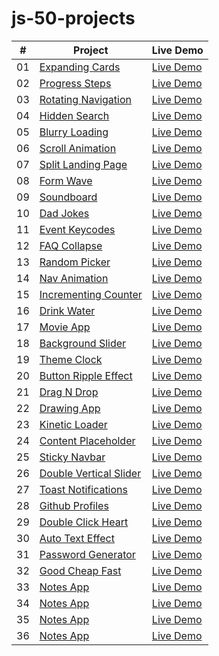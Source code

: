 # js-50-projects
|  #  | Project                                                                                                                     | Live Demo                                                                         |
| :-: | --------------------------------------------------------------------------------------------------------------------------- | --------------------------------------------------------------------------------- |
| 01  | [Expanding Cards](https://github.com/Truhcaz/js-50-projects/tree/main/1-expanding-cards)                             | [Live Demo](https://truhcaz.github.io/js-50-projects/1-expanding-cards)               |
| 02  | [Progress Steps](https://github.com/Truhcaz/js-50-projects/tree/main/2-progress-steps)                             | [Live Demo](https://truhcaz.github.io/js-50-projects/2-progress-steps)               |
| 03  | [Rotating Navigation](https://github.com/Truhcaz/js-50-projects/tree/main/3-rotating-navigation)                             | [Live Demo](https://truhcaz.github.io/js-50-projects/3-rotating-navigation)               |
| 04  | [Hidden Search](https://github.com/Truhcaz/js-50-projects/tree/main/4-hidden-search)                             | [Live Demo](https://truhcaz.github.io/js-50-projects/4-hidden-search)               |
| 05  | [Blurry Loading](https://github.com/Truhcaz/js-50-projects/tree/main/5-blurry-loading)                             | [Live Demo](https://truhcaz.github.io/js-50-projects/5-blurry-loading)               |
| 06  | [Scroll Animation](https://github.com/Truhcaz/js-50-projects/tree/main/6-scroll-animation)                             | [Live Demo](https://truhcaz.github.io/js-50-projects/6-scroll-animation)               |
| 07  | [Split Landing Page](https://github.com/Truhcaz/js-50-projects/tree/main/7-split-landing-page)                             | [Live Demo](https://truhcaz.github.io/js-50-projects/7-split-landing-page)               |
| 08  | [Form Wave](https://github.com/Truhcaz/js-50-projects/tree/main/8-form-wave)                             | [Live Demo](https://truhcaz.github.io/js-50-projects/8-form-wave)               |
| 09  | [Soundboard](https://github.com/Truhcaz/js-50-projects/tree/main/9-soundboard)                             | [Live Demo](https://truhcaz.github.io/js-50-projects/9-soundboard)               |
| 10  | [Dad Jokes](https://github.com/Truhcaz/js-50-projects/tree/main/10-dad-jokes)                             | [Live Demo](https://truhcaz.github.io/js-50-projects/10-dad-jokes)               |
| 11  | [Event Keycodes](https://github.com/Truhcaz/js-50-projects/tree/main/11-event-keycodes)                             | [Live Demo](https://truhcaz.github.io/js-50-projects/11-event-keycodes)               |
| 12  | [FAQ Collapse](https://github.com/Truhcaz/js-50-projects/tree/main/12-faq-collapse)                             | [Live Demo](https://truhcaz.github.io/js-50-projects/12-faq-collapse)               |
| 13  | [Random Picker](https://github.com/Truhcaz/js-50-projects/tree/main/13-random-picker)                             | [Live Demo](https://truhcaz.github.io/js-50-projects/13-random-picker)               |
| 14  | [Nav Animation](https://github.com/Truhcaz/js-50-projects/tree/main/14-nav-animation)                             | [Live Demo](https://truhcaz.github.io/js-50-projects/14-nav-animation)               |
| 15  | [Incrementing Counter](https://github.com/Truhcaz/js-50-projects/tree/main/15-incrementing-counter)                             | [Live Demo](https://truhcaz.github.io/js-50-projects/15-incrementing-counter) 
| 16  | [Drink Water](https://github.com/Truhcaz/js-50-projects/tree/main/16-drink-water)                             | [Live Demo](https://truhcaz.github.io/js-50-projects/16-drink-water) 
| 17  | [Movie App](https://github.com/Truhcaz/js-50-projects/tree/main/17-movie-app)                             | [Live Demo](https://truhcaz.github.io/js-50-projects/17-movie-app) 
| 18  | [Background Slider](https://github.com/Truhcaz/js-50-projects/tree/main/18-background-slider)                             | [Live Demo](https://truhcaz.github.io/js-50-projects/18-background-slider) 
| 19  | [Theme Clock](https://github.com/Truhcaz/js-50-projects/tree/main/19-theme-clock)                             | [Live Demo](https://truhcaz.github.io/js-50-projects/19-theme-clock)
| 20  | [Button Ripple Effect](https://github.com/Truhcaz/js-50-projects/tree/main/20-button-ripple)                             | [Live Demo](https://truhcaz.github.io/js-50-projects/20-button-ripple)
| 21  | [Drag N Drop](https://github.com/Truhcaz/js-50-projects/tree/main/21-drag-n-drop)                             | [Live Demo](https://truhcaz.github.io/js-50-projects/21-drag-n-drop)
| 22  | [Drawing App](https://github.com/Truhcaz/js-50-projects/tree/main/22-drawing-app)                             | [Live Demo](https://truhcaz.github.io/js-50-projects/22-drawing-app)
| 23 | [Kinetic Loader](https://github.com/Truhcaz/js-50-projects/tree/main/23-kinetic-loader)                             | [Live Demo](https://truhcaz.github.io/js-50-projects/23-kinetic-loader)
| 24 | [Content Placeholder](https://github.com/Truhcaz/js-50-projects/tree/main/24-content-placeholder)                             | [Live Demo](https://truhcaz.github.io/js-50-projects/24-content-placeholder)
| 25 | [Sticky Navbar](https://github.com/Truhcaz/js-50-projects/tree/main/25-sticky-navbar)                             | [Live Demo](https://truhcaz.github.io/js-50-projects/25-sticky-navbar)
| 26 | [Double Vertical Slider](https://github.com/Truhcaz/js-50-projects/tree/main/26-double-vertical-slider)                             | [Live Demo](https://truhcaz.github.io/js-50-projects/26-double-vertical-slider)
| 27 | [Toast Notifications](https://github.com/Truhcaz/js-50-projects/tree/main/27-toast-notifications)                             | [Live Demo](https://truhcaz.github.io/js-50-projects/27-toast-notifications)
| 28 | [Github Profiles](https://github.com/Truhcaz/js-50-projects/tree/main/28-github-profiles)                             | [Live Demo](https://truhcaz.github.io/js-50-projects/28-github-profiles)
| 29 | [Double Click Heart](https://github.com/Truhcaz/js-50-projects/tree/main/29-double-click-heart)                             | [Live Demo](https://truhcaz.github.io/js-50-projects/29-double-click-heart)
| 30 | [Auto Text Effect](https://github.com/Truhcaz/js-50-projects/tree/main/30-auto-text-effect)                             | [Live Demo](https://truhcaz.github.io/js-50-projects/30-auto-text-effect)
| 31 | [Password Generator](https://github.com/Truhcaz/js-50-projects/tree/main/31-password-generator)                             | [Live Demo](https://truhcaz.github.io/js-50-projects/31-password-generator)
| 32 | [Good Cheap Fast](https://github.com/Truhcaz/js-50-projects/tree/main/32-good-cheap-fast)                             | [Live Demo](https://truhcaz.github.io/js-50-projects/32-good-cheap-fast)
| 33 | [Notes App](https://github.com/Truhcaz/js-50-projects/tree/main/33-notes-app)                             | [Live Demo](https://truhcaz.github.io/js-50-projects/33-notes-app)
| 34 | [Notes App](https://github.com/Truhcaz/js-50-projects/tree/main/34-animated-countdown)                             | [Live Demo](https://truhcaz.github.io/js-50-projects/34-animated-countdown)
| 35 | [Notes App](https://github.com/Truhcaz/js-50-projects/tree/main/35-image-carousel)                             | [Live Demo](https://truhcaz.github.io/js-50-projects/35-image-carousel)
| 36 | [Notes App](https://github.com/Truhcaz/js-50-projects/tree/main/36-hoverboard)                             | [Live Demo](https://truhcaz.github.io/js-50-projects/36-hoverboard)